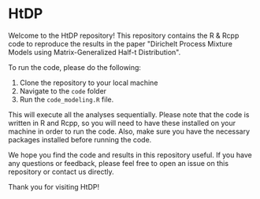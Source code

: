 # HtDP
Welcome to the HtDP repository! This repository contains the R & Rcpp code to reproduce the results in the paper "Dirichelt Process Mixture Models using Matrix-Generalized Half-t Distribution".

To run the code, please do the following:

1. Clone the repository to your local machine
2. Navigate to the `code` folder
3. Run the `code_modeling.R` file. 

This will execute all the analyses sequentially.
Please note that the code is written in R and Rcpp, so you will need to have these installed on your machine in order to run the code. Also, make sure you have the necessary packages installed before running the code.

We hope you find the code and results in this repository useful. If you have any questions or feedback, please feel free to open an issue on this repository or contact us directly.

Thank you for visiting HtDP!
